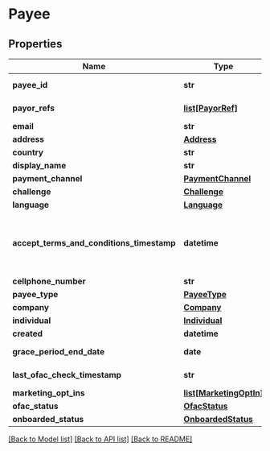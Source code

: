 # Payee

## Properties
Name | Type | Description | Notes
------------ | ------------- | ------------- | -------------
**payee_id** | **str** |  | [optional] [readonly] 
**payor_refs** | [**list[PayorRef]**](PayorRef.md) |  | [optional] [readonly] 
**email** | **str** |  | [optional] 
**address** | [**Address**](Address.md) |  | [optional] 
**country** | **str** |  | [optional] 
**display_name** | **str** |  | [optional] 
**payment_channel** | [**PaymentChannel**](PaymentChannel.md) |  | [optional] 
**challenge** | [**Challenge**](Challenge.md) |  | [optional] 
**language** | [**Language**](Language.md) |  | [optional] 
**accept_terms_and_conditions_timestamp** | **datetime** | The timestamp when the payee last accepted T&amp;Cs | [optional] [readonly] 
**cellphone_number** | **str** |  | [optional] 
**payee_type** | [**PayeeType**](PayeeType.md) |  | [optional] 
**company** | [**Company**](Company.md) |  | [optional] 
**individual** | [**Individual**](Individual.md) |  | [optional] 
**created** | **datetime** |  | [optional] 
**grace_period_end_date** | **date** |  | [optional] [readonly] 
**last_ofac_check_timestamp** | **str** |  | [optional] [readonly] 
**marketing_opt_ins** | [**list[MarketingOptIn]**](MarketingOptIn.md) |  | [optional] 
**ofac_status** | [**OfacStatus**](OfacStatus.md) |  | [optional] 
**onboarded_status** | [**OnboardedStatus**](OnboardedStatus.md) |  | [optional] 

[[Back to Model list]](../README.md#documentation-for-models) [[Back to API list]](../README.md#documentation-for-api-endpoints) [[Back to README]](../README.md)


